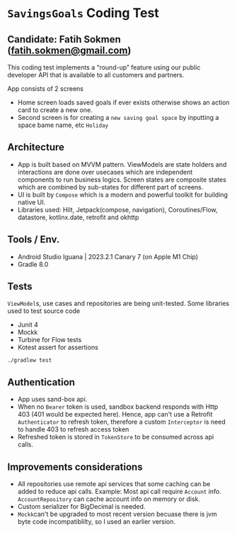 # `SavingsGoals` Coding Test
## Candidate: Fatih Sokmen (fatih.sokmen@gmail.com)

This coding test implements a “round-up” feature using our public developer API that is available to all customers and partners.

App consists of 2 screens
- Home screen loads saved goals if ever exists otherwise shows an action card to create a new one.
- Second screen is for creating a `new saving goal space` by inputting a space bame name, etc `Holiday`

## Architecture
- App is built based on MVVM pattern. ViewModels are state holders and interactions are done over usecases which are independent components to run business logics. Screen states are composite states which are combined by sub-states for different part of screens.
- UI is built by `Compose` which is a modern and powerful toolkit for building native UI. 
- Libraries used: Hilt, Jetpack(compose, navigation), Coroutines/Flow, datastore, kotlinx.date, retrofit and okhttp

## Tools / Env.
- Android Studio Iguana | 2023.2.1 Canary 7 (on Apple M1 Chip)
- Gradle 8.0

## Tests
`ViewModel`s, use cases and repositories are being unit-tested. Some libraries used to test source code

- Junit 4
- Mockk
- Turbine for Flow tests
- Kotest assert for assertions

`./gradlew test`

## Authentication
- App uses sand-box api.
- When no `Bearer` token is used, sandbox backend responds with Http 403 (401 would be expected here). Hence, app can't use a Retrofit `Authenticator` to refresh token, therefore a custom `Interceptor` is need to handle 403 to refresh access token
- Refreshed token is stored in `TokenStore` to be consumed across api calls.

## Improvements considerations

- All repositories use remote api services that some caching can be added to reduce api calls.
  Example: Most api call require `Account` info. `AccountRepository` can cache account info on memory or disk.
- Custom serializer for BigDecimal is needed.
- `Mockk`can't be upgraded to most recent version becuase there is jvm byte code incompatiblilty, so I used an earlier version.



